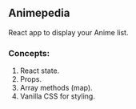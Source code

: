 ## Animepedia
React app to display your Anime list.

### Concepts:
1. React state.
2. Props.
3. Array methods (map).
4. Vanilla CSS for styling.
